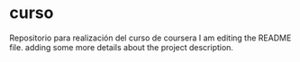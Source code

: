 # curso
Repositorio para realización del curso de coursera
I am editing the README file. adding some more details about the project description.

